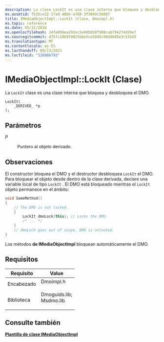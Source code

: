 ```yaml
---
description: La clase LockIt es una clase interna que bloquea y desbloquea el DMO.
ms.assetid: f516ce22-17ad-488e-a768-3f3849c56087
title: IMediaObjectImpl::LockIt (Clase, Dmoimpl.h)
ms.topic: reference
ms.date: 05/31/2018
ms.openlocfilehash: 24fe896ea293ec5e60b038f908cab794274d26e7
ms.sourcegitcommit: d75fc10b9f0825bbe5ce5045c90d4045e3c53243
ms.translationtype: MT
ms.contentlocale: es-ES
ms.lasthandoff: 09/13/2021
ms.locfileid: "126886793"
---
```

# <a name="imediaobjectimpllockit-class"></a>IMediaObjectImpl::LockIt (Clase)

La `LockIt` clase es una clase interna que bloquea y desbloquea el DMO.

``` syntax
LockIt(
    _DERIVED_ *p
);
```

## <a name="parameters"></a>Parámetros

<dl> <dt>

<span id="p"></span><span id="P"></span>*P*
</dt> <dd>

Puntero al objeto derivado.

</dd> </dl>

## <a name="remarks"></a>Observaciones

El constructor bloquea el DMO y el destructor desbloquea `LockIt` el DMO. Para bloquear el objeto desde dentro de la clase derivada, declare una variable local de tipo `LockIt` . El DMO está bloqueado mientras el `LockIt` objeto permanece en el ámbito:


```C++
void SomeMethod()
{
    // The DMO is not locked.
    {
        LockIt dmoLock(this); // Locks the DMO.
        /* ... */
    } 
    // dmoLock goes out of scope, DMO is unlocked.
}
```



Los métodos **de IMediaObjectImpl** bloquean automáticamente el DMO.

## <a name="requirements"></a>Requisitos



| Requisito | Value |
|--------------------|----------------------------------------------------------------------------------------------------------------------------------------------------------|
| Encabezado<br/>  | <dl> <dt>Dmoimpl.h</dt> </dl>                                                                     |
| Biblioteca<br/> | <dl> <dt>Dmoguids.lib; </dt> <dt>Msdmo.lib</dt> </dl> |



## <a name="see-also"></a>Consulte también

<dl> <dt>

[**Plantilla de clase IMediaObjectImpl**](imediaobjectimpl-class-template.md)
</dt> </dl>

 

 




